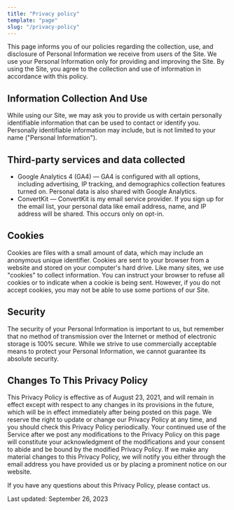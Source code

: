 ```yaml
---
title: "Privacy policy"
template: "page"
slug: "/privacy-policy"
---
```


This page informs you of our policies regarding the collection, use, and disclosure of Personal Information we receive from users of the Site. We use your Personal Information only for providing and improving the Site. By using the Site, you agree to the collection and use of information in accordance with this policy.

## Information Collection And Use

While using our Site, we may ask you to provide us with certain personally identifiable information that can be used to contact or identify you. Personally identifiable information may include, but is not limited to your name ("Personal Information").

## Third-party services and data collected

- Google Analytics 4 (GA4) — GA4 is configured with all options, including advertising, IP tracking, and demographics collection features turned on. Personal data is also shared with Google Analytics.
- ConvertKit — ConvertKit is my email service provider. If you sign up for the email list, your personal data like email address, name, and IP address will be shared. This occurs only on opt-in.

## Cookies

Cookies are files with a small amount of data, which may include an anonymous unique identifier. Cookies are sent to your browser from a website and stored on your computer's hard drive. Like many sites, we use "cookies" to collect information. You can instruct your browser to refuse all cookies or to indicate when a cookie is being sent. However, if you do not accept cookies, you may not be able to use some portions of our Site.

## Security

The security of your Personal Information is important to us, but remember that no method of transmission over the Internet or method of electronic storage is 100% secure. While we strive to use commercially acceptable means to protect your Personal Information, we cannot guarantee its absolute security.

## Changes To This Privacy Policy

This Privacy Policy is effective as of August 23, 2021, and will remain in effect except with respect to any changes in its provisions in the future, which will be in effect immediately after being posted on this page. We reserve the right to update or change our Privacy Policy at any time, and you should check this Privacy Policy periodically. Your continued use of the Service after we post any modifications to the Privacy Policy on this page will constitute your acknowledgment of the modifications and your consent to abide and be bound by the modified Privacy Policy. If we make any material changes to this Privacy Policy, we will notify you either through the email address you have provided us or by placing a prominent notice on our website.

If you have any questions about this Privacy Policy, please contact us.

Last updated: September 26, 2023
